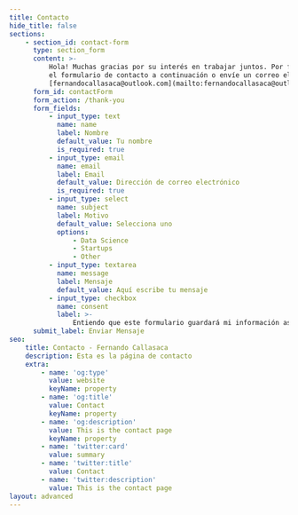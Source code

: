 ```yaml
---
title: Contacto
hide_title: false
sections:
    - section_id: contact-form
      type: section_form
      content: >-
          Hola! Muchas gracias por su interés en trabajar juntos. Por favor complete
          el formulario de contacto a continuación o envíe un correo electrónico a:
          [fernandocallasaca@outlook.com](mailto:fernandocallasaca@outlook.com).
      form_id: contactForm
      form_action: /thank-you
      form_fields:
          - input_type: text
            name: name
            label: Nombre
            default_value: Tu nombre
            is_required: true
          - input_type: email
            name: email
            label: Email
            default_value: Dirección de correo electrónico
            is_required: true
          - input_type: select
            name: subject
            label: Motivo
            default_value: Selecciona uno
            options:
                - Data Science
                - Startups
                - Other
          - input_type: textarea
            name: message
            label: Mensaje
            default_value: Aquí escribe tu mensaje
          - input_type: checkbox
            name: consent
            label: >-
                Entiendo que este formulario guardará mi información así que puedo ser contatado.
      submit_label: Enviar Mensaje
seo:
    title: Contacto - Fernando Callasaca
    description: Esta es la página de contacto
    extra:
        - name: 'og:type'
          value: website
          keyName: property
        - name: 'og:title'
          value: Contact
          keyName: property
        - name: 'og:description'
          value: This is the contact page
          keyName: property
        - name: 'twitter:card'
          value: summary
        - name: 'twitter:title'
          value: Contact
        - name: 'twitter:description'
          value: This is the contact page
layout: advanced
---
```

